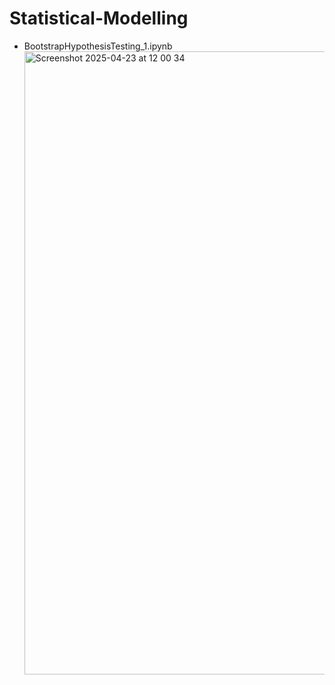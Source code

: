 # Statistical-Modelling

- BootstrapHypothesisTesting_1.ipynb
  <img width="997" alt="Screenshot 2025-04-23 at 12 00 34" src="https://github.com/user-attachments/assets/b8380692-dec1-40a2-b1b1-a0c9851401f5" />
